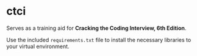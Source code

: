 # ctci

Serves as a training aid for **Cracking the Coding Interview, 6th Edition**.

Use the included ```requirements.txt``` file to install the necessary libraries to your virtual environment.
